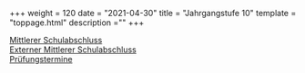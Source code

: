 +++
weight = 120
date = "2021-04-30"
title = "Jahrgangstufe 10"
template = "toppage.html"
description =""
+++

[Mittlerer Schulabschluss](/schullebenseiten/mittlerer-schulabschluss)    
[Externer Mittlerer Schulabschluss](/schullebenseiten/mittlerer-schulabschluss)    
[Prüfungstermine](/schullebenseiten/prufungstermine/#mittlerer-schulabschluss)